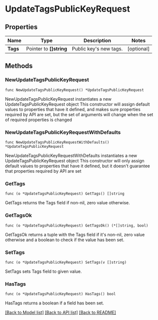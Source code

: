 # UpdateTagsPublicKeyRequest

## Properties

Name | Type | Description | Notes
------------ | ------------- | ------------- | -------------
**Tags** | Pointer to **[]string** | Public key&#39;s new tags. | [optional] 

## Methods

### NewUpdateTagsPublicKeyRequest

`func NewUpdateTagsPublicKeyRequest() *UpdateTagsPublicKeyRequest`

NewUpdateTagsPublicKeyRequest instantiates a new UpdateTagsPublicKeyRequest object
This constructor will assign default values to properties that have it defined,
and makes sure properties required by API are set, but the set of arguments
will change when the set of required properties is changed

### NewUpdateTagsPublicKeyRequestWithDefaults

`func NewUpdateTagsPublicKeyRequestWithDefaults() *UpdateTagsPublicKeyRequest`

NewUpdateTagsPublicKeyRequestWithDefaults instantiates a new UpdateTagsPublicKeyRequest object
This constructor will only assign default values to properties that have it defined,
but it doesn't guarantee that properties required by API are set

### GetTags

`func (o *UpdateTagsPublicKeyRequest) GetTags() []string`

GetTags returns the Tags field if non-nil, zero value otherwise.

### GetTagsOk

`func (o *UpdateTagsPublicKeyRequest) GetTagsOk() (*[]string, bool)`

GetTagsOk returns a tuple with the Tags field if it's non-nil, zero value otherwise
and a boolean to check if the value has been set.

### SetTags

`func (o *UpdateTagsPublicKeyRequest) SetTags(v []string)`

SetTags sets Tags field to given value.

### HasTags

`func (o *UpdateTagsPublicKeyRequest) HasTags() bool`

HasTags returns a boolean if a field has been set.


[[Back to Model list]](../README.md#documentation-for-models) [[Back to API list]](../README.md#documentation-for-api-endpoints) [[Back to README]](../README.md)


